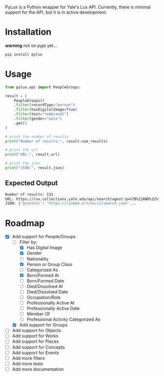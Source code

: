 PyLux is a Python wrapper for Yale's Lux API. Currently, there is minimal support for the API, but it is in active development.

# Installation

**warning** not on pypi yet...

```bash
pip install pylux
```

# Usage

```python
from pylux.api import PeopleGroups

result = (
    PeopleGroups()
    .filter(recordType="person")
    .filter(hasDigitalImage=True)
    .filter(text="rembrandt")
    .filter(gender="male")
    .get()
)

# print the number of results
print("Number of results:", result.num_results)

# print the url
print("URL:", result.url)

# print the json
print("JSON:", result.json)
```

## Expected Output

```bash
Number of results: 131
URL: https://lux.collections.yale.edu/api/search/agent?q=%7B%22AND%22%3A%20%5B%7B%22recordType%22%3A%20%22person%22%7D%2C%20%7B%22hasDigitalImage%22%3A%201%7D%2C%20%7B%22text%22%3A%20%22rembrandt%22%7D%2C%20%7B%22gender%22%3A%20%7B%22id%22%3A%20%22https%3A//lux.collections.yale.edu/data/concept/6f652917-4c07-4d51-8209-fcdd4f285343%22%7D%7D%5D%7D
JSON: {'@context': 'https://linked.art/ns/v1/search.json'...
```

# Roadmap
- [x] Add support for People/Groups
    - [ ] Filter by:
        - [x] Has Digital Image
        - [x] Gender
        - [ ] Nationality
        - [x] Person or Group Class
        - [ ] Categorized As
        - [x] Born/Formed At
        - [ ] Born/Formed Date
        - [ ] Died/Dissolved At
        - [ ] Died/Dissolved Date
        - [ ] Occupation/Role
        - [ ] Professionally Active At
        - [ ] Professionally Active Date
        - [ ] Member Of
        - [ ] Professional Activity Categorized As
    - [x] Add support for Groups
- [ ] Add support for Objects
- [ ] Add support for Works
- [ ] Add support for Places
- [ ] Add support for Concepts
- [ ] Add support for Events
- [ ] Add more filters
- [ ] Add more tests
- [ ] Add more documentation